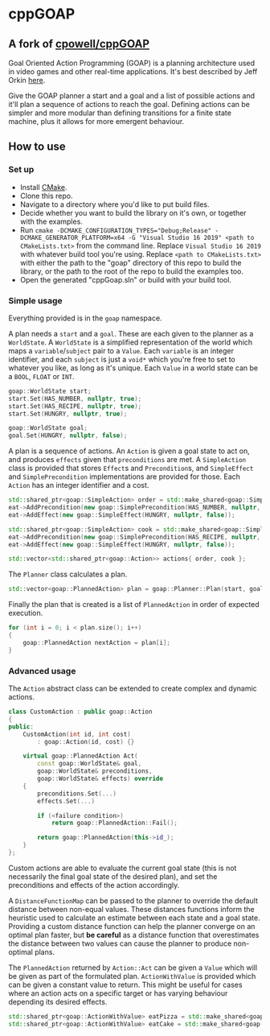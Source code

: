 # cppGOAP 
## A fork of [cpowell/cppGOAP](https://github.com/cpowell/cppGOAP)

Goal Oriented Action Programming (GOAP) is a planning architecture used in video games and other real-time applications. It's best described by Jeff Orkin [here](http://alumni.media.mit.edu/~jorkin/goap.html).

Give the GOAP planner a start and a goal and a list of possible actions and it'll plan a sequence of actions to reach the goal. Defining actions can be simpler and more modular than defining transitions for a finite state machine, plus it allows for more emergent behaviour.

## How to use

### Set up

- Install [CMake](https://cmake.org/).
- Clone this repo.
- Navigate to a directory where you'd like to put build files.
- Decide whether you want to build the library on it's own, or together with the examples.
- Run `cmake -DCMAKE_CONFIGURATION_TYPES="Debug;Release" -DCMAKE_GENERATOR_PLATFORM=x64 -G "Visual Studio 16 2019" <path to CMakeLists.txt>` from the command line. Replace `Visual Studio 16 2019` with whatever build tool you're using. Replace `<path to CMakeLists.txt>` with either the path to the "goap" directory of this repo to build the library, or the path to the root of the repo to build the examples too.
- Open the generated "cppGoap.sln" or build with your build tool.

### Simple usage

Everything provided is in the `goap` namespace.

A plan needs a `start` and a `goal`. These are each given to the planner as a `WorldState`. A `WorldState` is a simplified representation of the world which maps a `variable`/`subject` pair to a `Value`. Each `variable` is an integer identifier, and each `subject` is just a `void*` which you're free to set to whatever you like, as long as it's unique. Each `Value` in a world state can be a `BOOL`, `FLOAT` or `INT`.

```c++
goap::WorldState start;
start.Set(HAS_NUMBER, nullptr, true);
start.Set(HAS_RECIPE, nullptr, true);
start.Set(HUNGRY, nullptr, true);

goap::WorldState goal;
goal.Set(HUNGRY, nullptr, false);
```

A plan is a sequence of actions. An `Action` is given a goal state to act on, and produces `effects` given that `preconditions` are met. A `SimpleAction` class is provided that stores `Effect`s and `Precondition`s, and `SimpleEffect` and `SimplePrecondition` implementations are provided for those. Each `Action` has an integer identifier and a cost.

```c++
std::shared_ptr<goap::SimpleAction> order = std::make_shared<goap::SimpleAction>(ORDER, 1);
eat->AddPrecondition(new goap::SimplePrecondition(HAS_NUMBER, nullptr, true));
eat->AddEffect(new goap::SimpleEffect(HUNGRY, nullptr, false));

std::shared_ptr<goap::SimpleAction> cook = std::make_shared<goap::SimpleAction>(COOK, 5);
eat->AddPrecondition(new goap::SimplePrecondition(HAS_RECIPE, nullptr, true));
eat->AddEffect(new goap::SimpleEffect(HUNGRY, nullptr, false));

std::vector<std::shared_ptr<goap::Action>> actions{ order, cook };
```

The `Planner` class calculates a plan.

```c++
std::vector<goap::PlannedAction> plan = goap::Planner::Plan(start, goal, actions);
```

Finally the plan that is created is a list of `PlannedAction` in order of expected execution.

```c++
for (int i = 0; i < plan.size(); i++)
{
	goap::PlannedAction nextAction = plan[i];
}
```

### Advanced usage

The `Action` abstract class can be extended to create complex and dynamic actions.

```c++
class CustomAction : public goap::Action
{
public:
    CustomAction(int id, int cost)
        : goap::Action(id, cost) {}

    virtual goap::PlannedAction Act(
		const goap::WorldState& goal,
		goap::WorldState& preconditions,
		goap::WorldState& effects) override
    {
		preconditions.Set(...)
		effects.Set(...)

		if (<failure condition>)
			return goap::PlannedAction::Fail();

        return goap::PlannedAction(this->id_);
    }
};
```

Custom actions are able to evaluate the current goal state (this is not necessarily the final goal state of the desired plan), and set the preconditions and effects of the action accordingly.

A `DistanceFunctionMap` can be passed to the planner to override the default distance between non-equal values. These distances functions inform the heuristic used to calculate an estimate between each state and a goal state. Providing a custom distance function can help the planner converge on an optimal plan faster, but **be careful** as a distance function that overestimates the distance between two values can cause the planner to produce non-optimal plans.

The `PlannedAction` returned by `Action::Act` can be given a `Value` which will be given as part of the formulated plan. `ActionWithValue` is provided which can be given a constant value to return. This might be useful for cases where an action acts on a specific target or has varying behaviour depending its desired effects.

```c++
std::shared_ptr<goap::ActionWithValue> eatPizza = std::make_shared<goap::ActionWithValue>(EAT, 1, goap::Value(PIZZA));
std::shared_ptr<goap::ActionWithValue> eatCake = std::make_shared<goap::ActionWithValue>(EAT, 1, goap::Value(CAKE));
```
